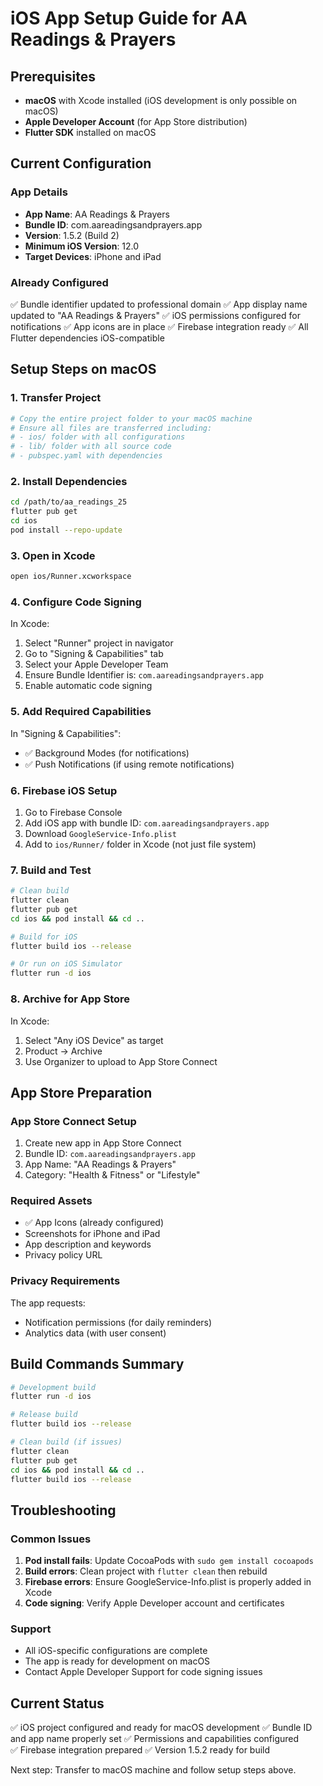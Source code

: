 # iOS App Setup Guide for AA Readings & Prayers

## Prerequisites
- **macOS** with Xcode installed (iOS development is only possible on macOS)
- **Apple Developer Account** (for App Store distribution)
- **Flutter SDK** installed on macOS

## Current Configuration

### App Details
- **App Name**: AA Readings & Prayers  
- **Bundle ID**: com.aareadingsandprayers.app
- **Version**: 1.5.2 (Build 2)
- **Minimum iOS Version**: 12.0
- **Target Devices**: iPhone and iPad

### Already Configured
✅ Bundle identifier updated to professional domain
✅ App display name updated to "AA Readings & Prayers"
✅ iOS permissions configured for notifications
✅ App icons are in place
✅ Firebase integration ready
✅ All Flutter dependencies iOS-compatible

## Setup Steps on macOS

### 1. Transfer Project
```bash
# Copy the entire project folder to your macOS machine
# Ensure all files are transferred including:
# - ios/ folder with all configurations  
# - lib/ folder with all source code
# - pubspec.yaml with dependencies
```

### 2. Install Dependencies
```bash
cd /path/to/aa_readings_25
flutter pub get
cd ios
pod install --repo-update
```

### 3. Open in Xcode
```bash
open ios/Runner.xcworkspace
```

### 4. Configure Code Signing
In Xcode:
1. Select "Runner" project in navigator
2. Go to "Signing & Capabilities" tab
3. Select your Apple Developer Team
4. Ensure Bundle Identifier is: `com.aareadingsandprayers.app`
5. Enable automatic code signing

### 5. Add Required Capabilities
In "Signing & Capabilities":
- ✅ Background Modes (for notifications)
- ✅ Push Notifications (if using remote notifications)

### 6. Firebase iOS Setup
1. Go to Firebase Console
2. Add iOS app with bundle ID: `com.aareadingsandprayers.app`
3. Download `GoogleService-Info.plist`
4. Add to `ios/Runner/` folder in Xcode (not just file system)

### 7. Build and Test
```bash
# Clean build
flutter clean
flutter pub get
cd ios && pod install && cd ..

# Build for iOS
flutter build ios --release

# Or run on iOS Simulator
flutter run -d ios
```

### 8. Archive for App Store
In Xcode:
1. Select "Any iOS Device" as target
2. Product → Archive
3. Use Organizer to upload to App Store Connect

## App Store Preparation

### App Store Connect Setup
1. Create new app in App Store Connect
2. Bundle ID: `com.aareadingsandprayers.app`
3. App Name: "AA Readings & Prayers"
4. Category: "Health & Fitness" or "Lifestyle"

### Required Assets
- ✅ App Icons (already configured)
- Screenshots for iPhone and iPad
- App description and keywords
- Privacy policy URL

### Privacy Requirements
The app requests:
- Notification permissions (for daily reminders)
- Analytics data (with user consent)

## Build Commands Summary

```bash
# Development build
flutter run -d ios

# Release build  
flutter build ios --release

# Clean build (if issues)
flutter clean
flutter pub get
cd ios && pod install && cd ..
flutter build ios --release
```

## Troubleshooting

### Common Issues
1. **Pod install fails**: Update CocoaPods with `sudo gem install cocoapods`
2. **Build errors**: Clean project with `flutter clean` then rebuild
3. **Firebase errors**: Ensure GoogleService-Info.plist is properly added in Xcode
4. **Code signing**: Verify Apple Developer account and certificates

### Support
- All iOS-specific configurations are complete
- The app is ready for development on macOS
- Contact Apple Developer Support for code signing issues

## Current Status
✅ iOS project configured and ready for macOS development
✅ Bundle ID and app name properly set
✅ Permissions and capabilities configured  
✅ Firebase integration prepared
✅ Version 1.5.2 ready for build

Next step: Transfer to macOS machine and follow setup steps above.
